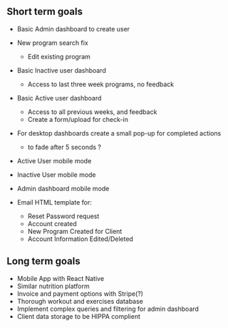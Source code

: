 ## Short term goals

-   Basic Admin dashboard to create user

-   New program search fix

    -   Edit existing program

-   Basic Inactive user dashboard

    -   Access to last three week programs, no feedback

-   Basic Active user dashboard

    -   Access to all previous weeks, and feedback
    -   Create a form/upload for check-in

-   For desktop dashboards create a small pop-up for completed actions

    -   to fade after 5 seconds ?

-   Active User mobile mode

-   Inactive User mobile mode

-   Admin dashboard mobile mode

-   Email HTML template for:
    -   Reset Password request
    -   Account created
    -   New Program Created for Client
    -   Account Information Edited/Deleted

## Long term goals

-   Mobile App with React Native
-   Similar nutrition platform
-   Invoice and payment options with Stripe(?)
-   Thorough workout and exercises database
-   Implement complex queries and filtering for admin dashboard
-   Client data storage to be HIPPA complient

